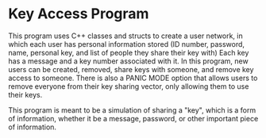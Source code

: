 # Key Access Program 

This program uses C++ classes and structs to create a user network, in which each user has 
personal information stored (ID number, password, name, personal key, and list of people 
they share their key with)
Each key has a message and a key number associated with it. In this program, new users can be 
created, removed, share keys with someone, and remove key access to someone. There is also a 
PANIC MODE option that allows users to remove everyone from their key sharing vector, only 
allowing them to use their keys. 

This program is meant to be a simulation of sharing a "key", which is a form of information, 
whether it be a message, password, or other important piece of information. 
